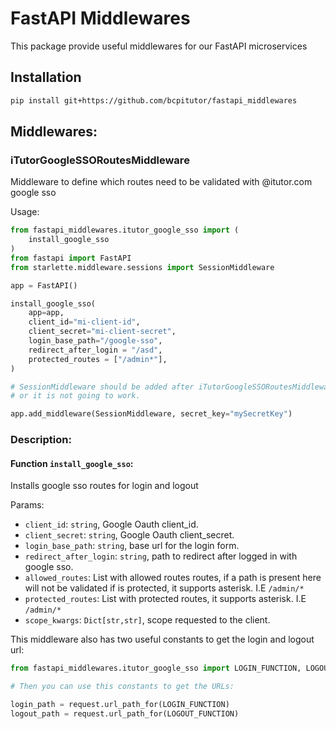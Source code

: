 # FastAPI Middlewares

This package provide useful middlewares for our FastAPI microservices

## Installation

```bash
pip install git+https://github.com/bcpitutor/fastapi_middlewares
```

## Middlewares:

### iTutorGoogleSSORoutesMiddleware

Middleware to define which routes need to be validated with @itutor.com google sso

Usage: 

```python
from fastapi_middlewares.itutor_google_sso import (
    install_google_sso
)
from fastapi import FastAPI
from starlette.middleware.sessions import SessionMiddleware

app = FastAPI()

install_google_sso(
    app=app,
    client_id="mi-client-id",
    client_secret="mi-client-secret",
    login_base_path="/google-sso",
    redirect_after_login = "/asd",
    protected_routes = ["/admin*"],
)

# SessionMiddleware should be added after iTutorGoogleSSORoutesMiddleware
# or it is not going to work.

app.add_middleware(SessionMiddleware, secret_key="mySecretKey")
```
### Description:

#### Function `install_google_sso`:

Installs google sso routes for login and logout

Params:
-  `client_id`: `string`, Google Oauth client_id.
-  `client_secret`: `string`, Google Oauth client_secret.
-  `login_base_path`: `string`, base url for the login form.
-  `redirect_after_login`: `string`, path to redirect after logged in with google sso.
-  `allowed_routes`: List with allowed routes routes, if a path is present here will not be validated if is protected, it supports asterisk. I.E `/admin/*`
-  `protected_routes`: List with protected routes, it supports asterisk. I.E `/admin/*`
-  `scope_kwargs`: `Dict[str,str]`, scope requested to the client.

This middleware also has two useful constants to get the login and logout url:

```python 
from fastapi_middlewares.itutor_google_sso import LOGIN_FUNCTION, LOGOUT_FUNCTION

# Then you can use this constants to get the URLs:

login_path = request.url_path_for(LOGIN_FUNCTION)
logout_path = request.url_path_for(LOGOUT_FUNCTION)

```
